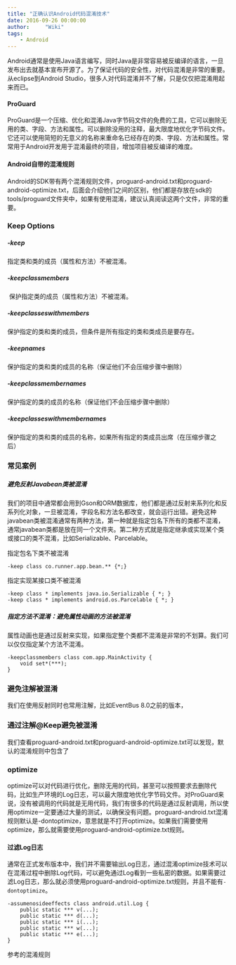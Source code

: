 ```yaml
---
title: "正确认识Android代码混淆技术"
date: 2016-09-26 00:00:00
author:     "Wiki"
tags:
    - Android
---
```


Android通常是使用Java语言编写，同时Java是非常容易被反编译的语言，一旦发布出去就基本宣布开源了。为了保证代码的安全性，对代码混淆是非常的重要。从eclipse到Android Studio，很多人对代码混淆并不了解，只是仅仅把混淆用起来而已。

#### ProGuard

ProGuard是一个压缩、优化和混淆Java字节码文件的免费的工具，它可以删除无用的类、字段、方法和属性。可以删除没用的注释，最大限度地优化字节码文件。它还可以使用简短的无意义的名称来重命名已经存在的类、字段、方法和属性。常常用于Android开发用于混淆最终的项目，增加项目被反编译的难度。

#### Android自带的混淆规则

Android的SDK带有两个混淆规则文件，proguard-android.txt和proguard-android-optimize.txt，后面会介绍他们之间的区别，他们都是存放在sdk的tools/proguard文件夹中，如果有使用混淆，建议认真阅读这两个文件，非常的重要。

### Keep Options

##### -keep

指定类和类的成员（属性和方法）不被混淆。

##### -keepclassmembers

 保护指定类的成员（属性和方法）不被混淆。

##### -keepclasseswithmembers

保护指定的类和类的成员，但条件是所有指定的类和类成员是要存在。 

##### -keepnames

保护指定的类和类的成员的名称（保证他们不会压缩步骤中删除） 

##### -keepclassmembernames

保护指定的类的成员的名称（保证他们不会压缩步骤中删除） 

##### -keepclasseswithmembernames

保护指定的类和类的成员的名称，如果所有指定的类成员出席（在压缩步骤之后） 

### 常见案例

##### 避免反射Javabean类被混淆

我们的项目中通常都会用到Gson和ORM数据库，他们都是通过反射来系列化和反系列化对象，一旦被混淆，字段名和方法名都改变，就会运行出错。避免这种javabean类被混淆通常有两种方法，第一种就是指定包名下所有的类都不混淆，通常javabean类都是放在同一个文件夹。第二种方式就是指定继承或实现某个类或接口的类不混淆，比如Serializable、Parcelable。

指定包名下类不被混淆

```
-keep class co.runner.app.bean.** {*;}
```

指定实现某接口类不被混淆

```
-keep class * implements java.io.Serializable { *; }
-keep class * implements android.os.Parcelable { *; }
```

##### 指定方法不混淆：避免属性动画的方法被混淆

属性动画也是通过反射来实现，如果指定整个类都不混淆是非常的不划算。我们可以仅仅指定某个方法不混淆。

```
-keepclassmembers class com.app.MainActivity {
	void set*(***);
}
```

### 避免注解被混淆

我们在使用反射同时也常用注解，比如EventBus 8.0之前的版本，



### 通过注解@Keep避免被混淆

我们查看proguard-android.txt和proguard-android-optimize.txt可以发现，默认的混淆规则中包含了





### optimize

optimize可以对代码进行优化，删除无用的代码，甚至可以按照要求去删除代码，比如生产环境的Log日志，可以最大限度地优化字节码文件。对ProGuard来说，没有被调用的代码就是无用代码，我们有很多的代码是通过反射调用，所以使用optimize一定要通过大量的测试，以确保没有问题。proguard-android.txt混淆规则默认是-dontoptimize，意思就是不打开optimize。如果我们需要使用optimize，那么就需要使用proguard-android-optimize.txt规则。



#### 过滤Log日志

通常在正式发布版本中，我们并不需要输出Log日志，通过混淆optimize技术可以在混淆过程中删除Log代码，可以避免通过Log看到一些私密的数据。如果需要过滤Log日志，那么就必须使用proguard-android-optimize.txt规则，并且不能有`-dontoptimize`。

```
-assumenosideeffects class android.util.Log {
    public static *** v(...);
    public static *** d(...);
    public static *** i(...);
    public static *** w(...);
    public static *** e(...);
}
```



参考的混淆规则

